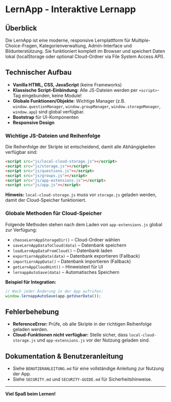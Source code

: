 
# LernApp - Interaktive Lernapp

## Überblick
Die LernApp ist eine moderne, responsive Lernplattform für Multiple-Choice-Fragen, Kategorienverwaltung, Admin-Interface und Bildunterstützung. Sie funktioniert komplett im Browser und speichert Daten lokal (localStorage oder optional Cloud-Ordner via File System Access API).

## Technischer Aufbau
- **Vanilla HTML, CSS, JavaScript** (keine Frameworks)
- **Klassische Script-Einbindung**: Alle JS-Dateien werden per `<script>`-Tag eingebunden, keine Module!
- **Globale Funktionen/Objekte**: Wichtige Manager (z.B. `window.questionManager`, `window.groupManager`, `window.storageManager`, `window.app`) sind global verfügbar.
- **Bootstrap** für UI-Komponenten
- **Responsive Design**

### Wichtige JS-Dateien und Reihenfolge
Die Reihenfolge der Skripte ist entscheidend, damit alle Abhängigkeiten verfügbar sind:

```html
<script src="js/local-cloud-storage.js"></script>
<script src="js/storage.js"></script>
<script src="js/questions.js"></script>
<script src="js/groups.js"></script>
<script src="js/app-extensions.js"></script>
<script src="js/app.js"></script>
```

**Hinweis:** `local-cloud-storage.js` muss vor `storage.js` geladen werden, damit der Cloud-Speicher funktioniert.

### Globale Methoden für Cloud-Speicher
Folgende Methoden stehen nach dem Laden von `app-extensions.js` global zur Verfügung:
- `chooseLernAppStorageDir()` – Cloud-Ordner wählen
- `saveLernAppDataToCloud(data)` – Datenbank speichern
- `loadLernAppDataFromCloud()` – Datenbank laden
- `exportLernAppData(data)` – Datenbank exportieren (Fallback)
- `importLernAppData()` – Datenbank importieren (Fallback)
- `getLernAppCloudHint()` – Hinweistext für UI
- `lernappAutoSave(data)` – Automatisches Speichern

**Beispiel für Integration:**
```js
// Nach jeder Änderung in der App aufrufen:
window.lernappAutoSave(app.getUserData());
```

## Fehlerbehebung
- **ReferenceError:** Prüfe, ob alle Skripte in der richtigen Reihenfolge geladen werden.
- **Cloud-Funktionen nicht verfügbar:** Stelle sicher, dass `local-cloud-storage.js` und `app-extensions.js` vor der Nutzung geladen sind.

## Dokumentation & Benutzeranleitung
- Siehe `BENUTZERANLEITUNG.md` für eine vollständige Anleitung zur Nutzung der App.
- Siehe `SECURITY.md` und `SECURITY-GUIDE.md` für Sicherheitshinweise.

---
**Viel Spaß beim Lernen!**
